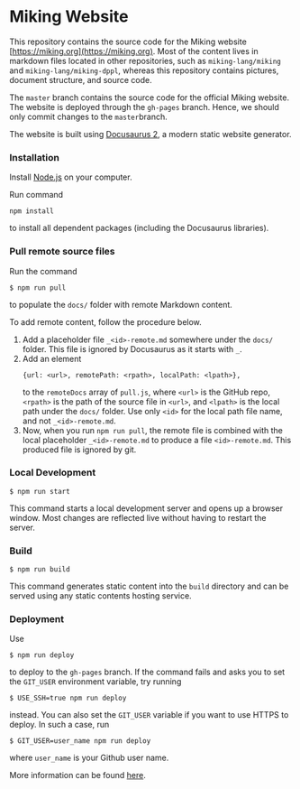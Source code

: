 # Miking Website

This repository contains the source code for the Miking website [https://miking.org](https://miking.org). Most of the content lives in markdown files located in other repositories, such as `miking-lang/miking` and `miking-lang/miking-dppl`, whereas this repository contains pictures, document structure, and source code.

The `master` branch contains the source code for the official Miking website. The website is deployed through the `gh-pages` branch. Hence, we should only commit changes to the `master`branch.

The website is built using [Docusaurus 2](https://docusaurus.io/), a modern static website generator.

### Installation

Install [Node.js](https://nodejs.org/en/) on your computer.

Run command

```
npm install
```

to install all dependent packages (including the Docusaurus libraries).

### Pull remote source files

Run the command
```
$ npm run pull
```
to populate the `docs/` folder with remote Markdown content.

To add remote content, follow the procedure below.
1. Add a placeholder file `_<id>-remote.md` somewhere under the `docs/` folder.
   This file is ignored by Docusaurus as it starts with `_`.
2. Add an element
   ```
   {url: <url>, remotePath: <rpath>, localPath: <lpath>},
   ```
   to the `remoteDocs` array of `pull.js`, where `<url>` is the GitHub repo,
   `<rpath>` is the path of the source file in `<url>`, and `<lpath>` is the
   local path under the `docs/` folder. Use only `<id>` for the local path file
   name, and not `_<id>-remote.md`. 
3. Now, when you run `npm run pull`, the remote file is combined with the local
   placeholder `_<id>-remote.md` to produce a file `<id>-remote.md`. This
   produced file is ignored by git.

### Local Development

```
$ npm run start
```

This command starts a local development server and opens up a browser window. Most changes are reflected live without having to restart the server.

### Build

```
$ npm run build
```

This command generates static content into the `build` directory and can be served using any static contents hosting service.

### Deployment

Use
```
$ npm run deploy
```
to deploy to the `gh-pages` branch. If the command fails and asks you to set the `GIT_USER` environment variable, try running
```
$ USE_SSH=true npm run deploy
```
instead. You can also set the `GIT_USER` variable if you want to use HTTPS to deploy. In such a case, run
```
$ GIT_USER=user_name npm run deploy
```
where `user_name` is your Github user name.

More information can be found [here](https://docusaurus.io/docs/deployment#deploying-to-github-pages).

